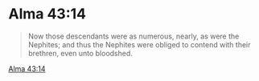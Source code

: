 # Alma 43:14

> Now those descendants were as numerous, nearly, as were the Nephites; and thus the Nephites were obliged to contend with their brethren, even unto bloodshed.

[Alma 43:14](https://www.churchofjesuschrist.org/study/scriptures/bofm/alma/43?lang=eng&id=p14#p14)



